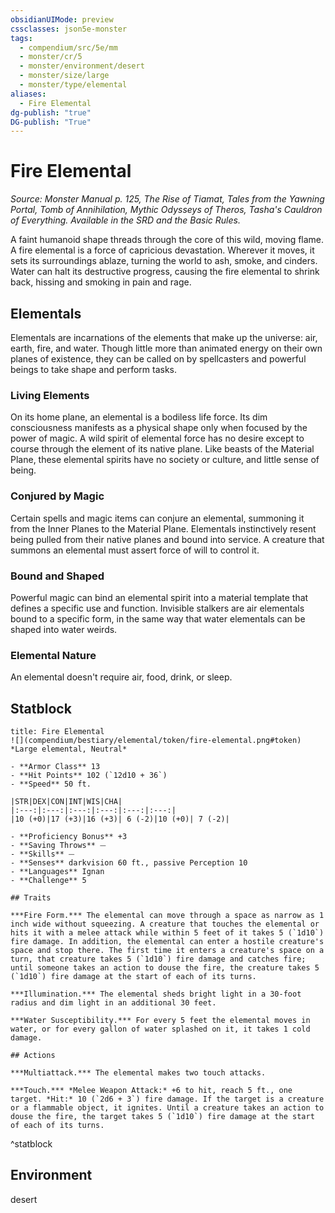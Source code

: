 ```yaml
---
obsidianUIMode: preview
cssclasses: json5e-monster
tags:
  - compendium/src/5e/mm
  - monster/cr/5
  - monster/environment/desert
  - monster/size/large
  - monster/type/elemental
aliases:
  - Fire Elemental
dg-publish: "true"
DG-publish: "True"
---
```

# Fire Elemental
*Source: Monster Manual p. 125, The Rise of Tiamat, Tales from the Yawning Portal, Tomb of Annihilation, Mythic Odysseys of Theros, Tasha's Cauldron of Everything. Available in the SRD and the Basic Rules.*  

A faint humanoid shape threads through the core of this wild, moving flame. A fire elemental is a force of capricious devastation. Wherever it moves, it sets its surroundings ablaze, turning the world to ash, smoke, and cinders. Water can halt its destructive progress, causing the fire elemental to shrink back, hissing and smoking in pain and rage.

## Elementals

Elementals are incarnations of the elements that make up the universe: air, earth, fire, and water. Though little more than animated energy on their own planes of existence, they can be called on by spellcasters and powerful beings to take shape and perform tasks.

### Living Elements

On its home plane, an elemental is a bodiless life force. Its dim consciousness manifests as a physical shape only when focused by the power of magic. A wild spirit of elemental force has no desire except to course through the element of its native plane. Like beasts of the Material Plane, these elemental spirits have no society or culture, and little sense of being.

### Conjured by Magic

Certain spells and magic items can conjure an elemental, summoning it from the Inner Planes to the Material Plane. Elementals instinctively resent being pulled from their native planes and bound into service. A creature that summons an elemental must assert force of will to control it.

### Bound and Shaped

Powerful magic can bind an elemental spirit into a material template that defines a specific use and function. Invisible stalkers are air elementals bound to a specific form, in the same way that water elementals can be shaped into water weirds.

### Elemental Nature

An elemental doesn't require air, food, drink, or sleep.

## Statblock

```ad-statblock
title: Fire Elemental
![](compendium/bestiary/elemental/token/fire-elemental.png#token)
*Large elemental, Neutral*

- **Armor Class** 13 
- **Hit Points** 102 (`12d10 + 36`)
- **Speed** 50 ft.

|STR|DEX|CON|INT|WIS|CHA|
|:---:|:---:|:---:|:---:|:---:|:---:|
|10 (+0)|17 (+3)|16 (+3)| 6 (-2)|10 (+0)| 7 (-2)|

- **Proficiency Bonus** +3
- **Saving Throws** ⏤
- **Skills** ⏤
- **Senses** darkvision 60 ft., passive Perception 10
- **Languages** Ignan
- **Challenge** 5

## Traits

***Fire Form.*** The elemental can move through a space as narrow as 1 inch wide without squeezing. A creature that touches the elemental or hits it with a melee attack while within 5 feet of it takes 5 (`1d10`) fire damage. In addition, the elemental can enter a hostile creature's space and stop there. The first time it enters a creature's space on a turn, that creature takes 5 (`1d10`) fire damage and catches fire; until someone takes an action to douse the fire, the creature takes 5 (`1d10`) fire damage at the start of each of its turns.

***Illumination.*** The elemental sheds bright light in a 30-foot radius and dim light in an additional 30 feet.

***Water Susceptibility.*** For every 5 feet the elemental moves in water, or for every gallon of water splashed on it, it takes 1 cold damage.

## Actions

***Multiattack.*** The elemental makes two touch attacks.

***Touch.*** *Melee Weapon Attack:* +6 to hit, reach 5 ft., one target. *Hit:* 10 (`2d6 + 3`) fire damage. If the target is a creature or a flammable object, it ignites. Until a creature takes an action to douse the fire, the target takes 5 (`1d10`) fire damage at the start of each of its turns.
```
^statblock

## Environment

desert